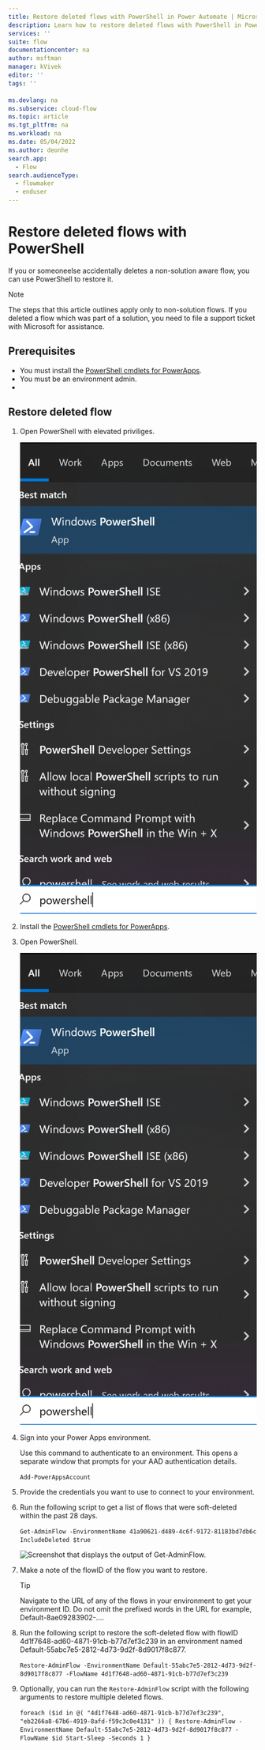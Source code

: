 ```yaml
---
title: Restore deleted flows with PowerShell in Power Automate | Microsoft Docs
description: Learn how to restore deleted flows with PowerShell in Power Automate.
services: ''
suite: flow
documentationcenter: na
author: msftman
manager: kVivek
editor: ''
tags: ''

ms.devlang: na
ms.subservice: cloud-flow
ms.topic: article
ms.tgt_pltfrm: na
ms.workload: na
ms.date: 05/04/2022
ms.author: deonhe
search.app: 
  - Flow
search.audienceType: 
  - flowmaker
  - enduser
---
```


# Restore deleted flows with PowerShell

If you or someoneelse accidentally deletes a non-solution aware flow, you can use PowerShell to restore it.

>[!NOTE]
>The steps that this article outlines apply only to non-solution flows. If you deleted a flow which was part of a solution, you need to file a support ticket with Microsoft for assistance.

## Prerequisites

- You must install the [PowerShell cmdlets for PowerApps](https://www.powershellgallery.com/packages/Microsoft.PowerApps.Administration.PowerShell/2.0.147).
- You must be an environment admin.
- 
## Restore deleted flow

1. Open PowerShell with elevated priviliges.

   ![A screenshot that shows PowerShell being launched from Windows](./media/restore-deleted-flow/open-powershell.png)

1. Install the [PowerShell cmdlets for PowerApps](https://www.powershellgallery.com/packages/Microsoft.PowerApps.Administration.PowerShell/2.0.147).
1. Open PowerShell.

   ![A screenshot that shows PowerShell being launched from Windows](./media/restore-deleted-flow/open-powershell.png)

1. Sign into your Power Apps environment.

   Use this command to authenticate to an environment. This opens a separate window that prompts for your AAD authentication details.

   ```Add-PowerAppsAccount```

1. Provide the credentials you want to use to connect to your environment.

1. Run the following script to get a list of flows that were soft-deleted within the past 28 days.

   ```Get-AdminFlow -EnvironmentName 41a90621-d489-4c6f-9172-81183bd7db6c IncludeDeleted $true```

   ![Screenshot that displays the output of Get-AdminFlow.](./media/restore-deleted-flow/get-admin-flow.png)

1. Make a note of the flowID of the flow you want to restore.

   >[!TIP]
   >Navigate to the URL of any of the flows in your environment to get your environment ID. Do not omit the prefixed words in the URL for example, Default-8ae09283902-….

1. Run the following script to restore the soft-deleted flow with flowID 4d1f7648-ad60-4871-91cb-b77d7ef3c239 in an environment named Default-55abc7e5-2812-4d73-9d2f-8d9017f8c877.

   ```Restore-AdminFlow -EnvironmentName Default-55abc7e5-2812-4d73-9d2f-8d9017f8c877 -FlowName 4d1f7648-ad60-4871-91cb-b77d7ef3c239```

1. Optionally, you can run the ```Restore-AdminFlow``` script with the following arguments to restore multiple deleted flows.

   ```foreach ($id in @( "4d1f7648-ad60-4871-91cb-b77d7ef3c239", "eb2266a8-67b6-4919-8afd-f59c3c0e4131" )) { Restore-AdminFlow -EnvironmentName Default-55abc7e5-2812-4d73-9d2f-8d9017f8c877 -FlowName $id Start-Sleep -Seconds 1 }```
